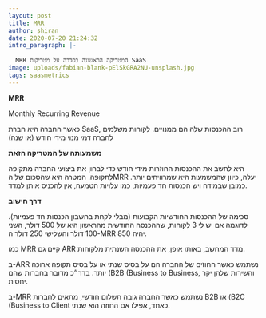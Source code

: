 ```yaml
---
layout: post
title: MRR
author: shiran
date: 2020-07-20 21:24:32
intro_paragraph: |-
  
  MRR המטריקה הראשונה בסדרה על מטריקות SaaS
image: uploads/fabian-blank-pElSkGRA2NU-unsplash.jpg
tags: saasmetrics
---
```

**MRR** <br>

Monthly Recurring Revenue 

כאשר החברה היא חברת SaaS, רוב ההכנסות שלה הם ממנויים. לקוחות משלמים לחברה דמי מנוי מידי חודש (או שנה)

**משמעותה של המטריקה הזאת** 

היא לחשב את ההכנסות החוזרות מידי חודש
כדי לבחון את ביצועי החברה מתקופה לתקופה.
המטרה היא שהסכום של הMRR יעלה, כיוון שהמשמעות היא שמרוויחים יותר.
כמובן שבמידה ויש הכנסות חד פעמיות, כמו עלויות הטמעה, אין להכניס אותן למדד.

**דרך חישוב**

סכימה של ההכנסות החודשיות הקבועות (מבלי לקחת בחשבון הכנסות חד פעמיות).
לדוגמה אם יש לי 3 לקוחות, שההכנסה החודשית מהראשון היא של 500 דולר, השני 100 דולר והשלישי 250 דולר ה-MRR יהיה 850.

כמו MRR קיים גם ARR מדד המחשב, באותו אופן, את ההכנסה השנתית מלקוחות.

ב-ARR נשתמש כאשר החוזים של החברה הם על בסיס שנתי או על בסיס תקופה ארוכה יותר. בדר״כ מדובר בחברות שהם (B2B (Business to Business, והשירות שלהן יקר יחסית.

ב-MRR נשתמש כאשר החברה גובה תשלום חודשי, מתאים לחברות B2B או (B2C (Business to Client כאחד, אפילו אם החוזה הוא שנתי. 

